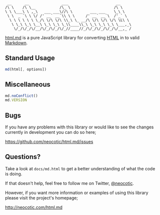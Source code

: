      __      __               ___                      __     
    /\ \    /\ \__           /\_ \                    /\ \    
    \ \ \___\ \ ,_\   ___ ___\//\ \        ___ ___    \_\ \   
     \ \  _ `\ \ \/ /' __` __`\\ \ \     /' __` __`\  /'_` \  
      \ \ \ \ \ \ \_/\ \/\ \/\ \\_\ \_ __/\ \/\ \/\ \/\ \L\ \ 
       \ \_\ \_\ \__\ \_\ \_\ \_\\____\\_\ \_\ \_\ \_\ \___,_\
        \/_/\/_/\/__/\/_/\/_/\/_//____//_/\/_/\/_/\/_/\/__,_ /

[html.md][] is a pure JavaScript library for converting [HTML][] in to valid
[Markdown][].

## Standard Usage

``` javascript
md(html[, options])
```

## Miscellaneous

``` javascript
md.noConflict()
md.VERSION
```

## Bugs

If you have any problems with this library or would like to see the changes
currently in development you can do so here;

https://github.com/neocotic/html.md/issues

## Questions?

Take a look at `docs/md.html` to get a better understanding of what the code is
doing.

If that doesn't help, feel free to follow me on Twitter, [@neocotic][].

However, if you want more information or examples of using this library please
visit the project's homepage;

http://neocotic.com/html.md

[@neocotic]: https://twitter.com/#!/neocotic
[html]: http://en.wikipedia.org/wiki/HTML
[html.md]: http://neocotic.com/html.md
[markdown]: http://en.wikipedia.org/wiki/Markdown